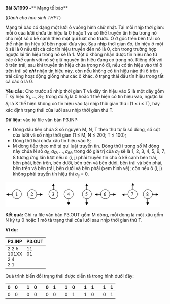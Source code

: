 **Bài 3/1999 -**** Mạng tế bào**

(_Dành cho học sinh THPT_)

Mạng tế bào có dạng một lưới ô vuông hình chữ nhật. Tại mỗi nhịp thời gian: mỗi ô của lưới chứa tín hiệu là 0 hoặc 1 và có thể truyền tín hiệu trong nó cho một số ô kề cạnh theo một qui luật cho trước. Ô ở góc trên bên trái có thể nhận tín hiệu từ bên ngoài đưa vào. Sau nhịp thời gian đó, tín hiệu ở một ô sẽ là 0 nếu tất cả các tín hiệu truyền đến nó là 0, còn trong trường hợp ngược lại tín hiệu trong nó sẽ là 1. Một ô không nhận được tín hiệu nào từ các ô kề cạnh với nó sẽ giữ nguyên tín hiệu đang có trong nó. Riêng đối với ô trên trái, sau khi truyền tín hiệu chứa trong nó đi, nếu có tín hiệu vào thì ô trên trái sẽ ***chỉ*** nhận tín hiệu này, còn nếu không có tín hiệu nào thì ô trên trái cũng hoạt động giống như các ô khác. ở trạng thái đầu tín hiệu trong tất cả các ô là 0.

**Yêu cầu:** Cho trước số nhịp thời gian T và dãy tín hiệu vào S là một dãy gồm T ký hiệu $S_1, ..., S_T$, trong đó $S_i$ là 0 hoặc 1 thể hiện có tín hiệu vào, ngược lại $S_i$ là X thể hiện không có tín hiệu vào tại nhịp thời gian thứ i (1 ≤ i ≤ T), hãy xác định trạng thái của lưới sau nhịp thời gian thứ T.

**Dữ liệu:** vào từ file văn bản P3.INP:

- Dòng đầu tiên chứa 3 số nguyên M, N, T theo thứ tự là số dòng, số cột của lưới và số nhịp thời gian (1 ≤ M, N ≤ 200; T ≤ 100);
- Dòng thứ hai chứa xâu tín hiệu vào S;
- M dòng tiếp theo mô tả qui luật truyền tin. Dòng thứ i trong số M dòng này chứa N số $a_{i1}, a_{i2}, ..., a_{iN}$, trong đó giá trị của $a_{ij}$ sẽ là 1, 2, 3, 4, 5, 6, 7, 8 tương ứng lần lượt nếu ô (i, j) phải truyền tin cho ô kề cạnh bên trái, bên phải, bên trên, bên dưới, bên trên và bên dưới, bên trái và bên phải, bên trên và bên trái, bên dưới và bên phải (xem hình vẽ); còn nếu ô (i, j) không phải truyền tín hiệu thì $a_{ij}$ = 0.

![](img/tinhieu.jpg)

**Kết quả:** Ghi ra file văn bản P3.OUT gồm M dòng, mỗi dòng là một xâu gồm N ký tự 0 hoặc 1 mô tả trạng thái của lưới sau nhịp thời gian thứ T.

**Ví dụ:**

| P3.INP | P3.OUT |
| --- |  --- |
| 2 2 5 <br/>101XX<br/> 2 4<br/>2 1 |11<br/>01<br/> <br/> |

Quá trình biến đổi trạng thái được diễn tả trong hình dưới đây:

| 0 | 0 ||1|0||0|1||1|0||1|1||1|1|
|---|---|---|---|---|---|---|---|---|---|---|---|---|---|---|---|---|
| 0 | 0 ||0|0||0|0||0|1||1|0||0|1|
